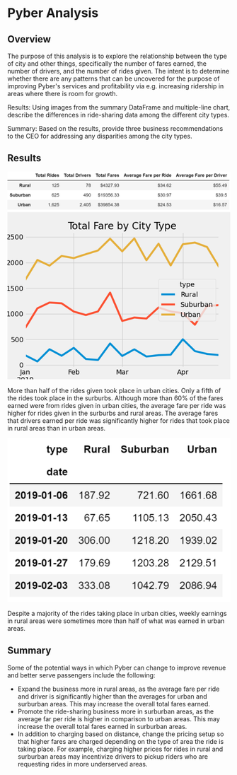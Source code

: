 # Pyber Analysis  

## Overview

The purpose of this analysis is to explore the relationship between the type of city and other things, specifically the number of fares earned, the number of drivers, and the number of rides given. The intent is to determine whether there are any patterns that can be uncovered for the purpose of improving Pyber's services and profitability via e.g. increasing ridership in areas where there is room for growth.





Results: Using images from the summary DataFrame and multiple-line chart, describe the differences in ride-sharing data among the different city types.

Summary: Based on the results, provide three business recommendations to the CEO for addressing any disparities among the city types.

## Results

<img src="https://github.com/teresa-le/PyBer_Analysis/blob/main/Resources/Summary%20df.PNG"> 

<img src="https://github.com/teresa-le/PyBer_Analysis/blob/main/Resources/PyBer_fare_summary.png">

More than half of the rides given took place in urban cities. Only a fifth of the rides took place in the surburbs. Although more than 60% of the fares earned were from rides given in urban cities, the average fare per ride was higher for rides given in the surburbs and rural areas. The average fares that drivers earned per ride was significantly higher for rides that took place in rural areas than in urban areas. 

<img src="https://github.com/teresa-le/PyBer_Analysis/blob/main/Resources/Weekly%20Fare.PNG">

Despite a majority of the rides taking place in urban cities, weekly earnings in rural areas were sometimes more than half of what was earned in urban areas. 

## Summary 

Some of the potential ways in which Pyber can change to improve revenue and better serve passengers include the following: 
* Expand the business more in rural areas, as the average fare per ride and driver is significantly higher than the averages for urban and surburban areas. This may increase the overall total fares earned. 
* Promote the ride-sharing business more in surburban areas, as the average far per ride is higher in comparison to urban areas. This may increase the overall total fares earned in surburban areas. 
* In addition to charging based on distance, change the pricing setup so that higher fares are charged depending on the type of area the ride is taking place. For example, charging higher prices for rides in rural and surburban areas may incentivize drivers to pickup riders who are requesting rides in more underserved areas. 